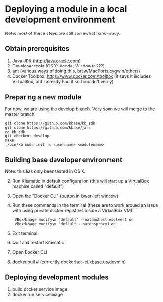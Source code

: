 # Deploying a module in a local development environment

Note: most of these steps are still somewhat hand-wavy.

## Obtain prerequisites

1. Java JDK (http://java.oracle.com)
2. Developer tools (OS X: Xcode; Windows: ???)
2. ant (various ways of doing this, brew/MacPorts/cygwin/others)
3. Docker Toolbox: https://www.docker.com/toolbox (it says it includes VirtualBox, but I already had it so I couldn't verify)

## Preparing a new module

For now, we are using the develop branch.  Very soon we will merge to the master branch.

    git clone https://github.com/kbase/kb_sdk
    git clone https://github.com/kbase/jars
    cd kb_sdk
    git checkout develop
    make
    ./bin/kb-modu init -u <username> <modulename>

## Building base developer environment

Note: this has only been tested in OS X.

2. Run Kitematic in default configuration (this will start up a VirtualBox machine called "default")
3. Open the "Docker CLI" (button in lower-left window)
4. Run these commands in the terminal (these are to work around an issue with using private docker registries inside a VirtualBox VM):

        VBoxManage modifyvm "default" --natdnshostresolver1 on
        VBoxManage modifyvm "default --natdnsproxy1 on
6. Exit terminal
7. Quit and restart Kitematic
8. Open Docker CLI
9. docker pull <baseimage>  # (currently dockerhub-ci.kbase.us/devmin)

## Deploying development modules

1. build docker service image
2. docker run serviceimage
